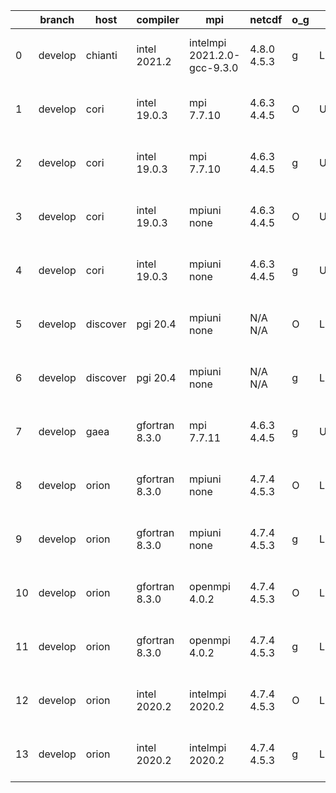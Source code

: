 |    | branch   | host     | compiler       | mpi                         | netcdf      | o_g   | os     | build   |   u_pass |   u_fail |   s_pass |   s_fail |   e_pass |   e_fail |   nuopc_pass |   nuopc_fail | artifacts_hash                                                                                                                                                        | modified                  |
|----|----------|----------|----------------|-----------------------------|-------------|-------|--------|---------|----------|----------|----------|----------|----------|----------|--------------|--------------|-----------------------------------------------------------------------------------------------------------------------------------------------------------------------|---------------------------|
|  0 | develop  | chianti  | intel 2021.2   | intelmpi 2021.2.0-gcc-9.3.0 | 4.8.0 4.5.3 | g     | Linux  | pass    |    13647 |        0 |       49 |        0 |       80 |        0 |           50 |            0 | [artifacts](https://github.com/esmf-org/esmf-test-artifacts/tree/c6a106c8dffe6c5837c7c16434e8508137acb395/develop/chianti/intel/2021.2/g/intelmpi/2021.2.0-gcc-9.3.0) | 2022-03-28 03:23:59 -0400 |
|  1 | develop  | cori     | intel 19.0.3   | mpi 7.7.10                  | 4.6.3 4.4.5 | O     | Unicos | pass    |    13647 |        0 |       49 |        0 |       80 |        0 |           50 |            0 | [artifacts](https://github.com/esmf-org/esmf-test-artifacts/tree/0f698d8109279b9b30a09b63d294c787d35f2414/develop/cori/intel/19.0.3/O/mpi/7.7.10)                     | 2022-03-28 07:29:31 -0700 |
|  2 | develop  | cori     | intel 19.0.3   | mpi 7.7.10                  | 4.6.3 4.4.5 | g     | Unicos | pass    |    13647 |        0 |       49 |        0 |       80 |        0 |           50 |            0 | [artifacts](https://github.com/esmf-org/esmf-test-artifacts/tree/811c41b21e654003c399697f5d7db22c1d61b0a9/develop/cori/intel/19.0.3/g/mpi/7.7.10)                     | 2022-03-28 07:32:09 -0700 |
|  3 | develop  | cori     | intel 19.0.3   | mpiuni none                 | 4.6.3 4.4.5 | O     | Unicos | pass    |    12121 |        0 |        8 |        0 |       43 |        0 |            0 |           50 | [artifacts](https://github.com/esmf-org/esmf-test-artifacts/tree/53a08de9c14d68cac5c71010fdbdc2c6a4b13cdb/develop/cori/intel/19.0.3/O/mpiuni/none)                    | 2022-03-28 03:03:15 -0700 |
|  4 | develop  | cori     | intel 19.0.3   | mpiuni none                 | 4.6.3 4.4.5 | g     | Unicos | pass    |    12121 |        0 |        8 |        0 |       43 |        0 |            0 |           50 | [artifacts](https://github.com/esmf-org/esmf-test-artifacts/tree/ddbffb63d07121f5d6aa4a9d2661ed75f2cbd701/develop/cori/intel/19.0.3/g/mpiuni/none)                    | 2022-03-28 03:15:29 -0700 |
|  5 | develop  | discover | pgi 20.4       | mpiuni none                 | N/A N/A     | O     | Linux  | pass    |    11499 |      622 |        6 |        2 |       40 |        3 |            0 |           50 | [artifacts](https://github.com/esmf-org/esmf-test-artifacts/tree/174beeb56f915cf33eb21f496d03c3e94fffe36f/develop/discover/pgi/20.4/O/mpiuni/none)                    | 2022-03-28 02:47:03 -0400 |
|  6 | develop  | discover | pgi 20.4       | mpiuni none                 | N/A N/A     | g     | Linux  | pass    |    11499 |      622 |        4 |        4 |       40 |        3 |            0 |           50 | [artifacts](https://github.com/esmf-org/esmf-test-artifacts/tree/75148881bee19a97ec88d526c7ca18b329ba3bd9/develop/discover/pgi/20.4/g/mpiuni/none)                    | 2022-03-28 02:54:02 -0400 |
|  7 | develop  | gaea     | gfortran 8.3.0 | mpi 7.7.11                  | 4.6.3 4.4.5 | g     | Unicos | pass    |    13646 |        1 |       49 |        0 |       80 |        0 |           47 |            3 | [artifacts](https://github.com/esmf-org/esmf-test-artifacts/tree/c85b44c6861dda33c47867131810184f164542e5/develop/gaea/gfortran/8.3.0/g/mpi/7.7.11)                   | 2022-03-28 02:06:02 -0400 |
|  8 | develop  | orion    | gfortran 8.3.0 | mpiuni none                 | 4.7.4 4.5.3 | O     | Linux  | pass    |    12121 |        0 |        8 |        0 |       43 |        0 |            0 |           50 | [artifacts](https://github.com/esmf-org/esmf-test-artifacts/tree/8039e44d787d5d95e61b5249860661bc9adb407e/develop/orion/gfortran/8.3.0/O/mpiuni/none)                 | 2022-03-28 02:49:31 -0500 |
|  9 | develop  | orion    | gfortran 8.3.0 | mpiuni none                 | 4.7.4 4.5.3 | g     | Linux  | pass    |    12121 |        0 |        8 |        0 |       43 |        0 |            0 |           50 | [artifacts](https://github.com/esmf-org/esmf-test-artifacts/tree/3a80507287281b200b5abd236534f1d5b64bb5b6/develop/orion/gfortran/8.3.0/g/mpiuni/none)                 | 2022-03-28 03:00:57 -0500 |
| 10 | develop  | orion    | gfortran 8.3.0 | openmpi 4.0.2               | 4.7.4 4.5.3 | O     | Linux  | pass    |    13647 |        0 |       49 |        0 |       80 |        0 |           50 |            0 | [artifacts](https://github.com/esmf-org/esmf-test-artifacts/tree/81daa721cc0316e627001a317b337533ca9acd3e/develop/orion/gfortran/8.3.0/O/openmpi/4.0.2)               | 2022-03-28 02:58:15 -0500 |
| 11 | develop  | orion    | gfortran 8.3.0 | openmpi 4.0.2               | 4.7.4 4.5.3 | g     | Linux  | pass    |    13647 |        0 |       49 |        0 |       80 |        0 |           50 |            0 | [artifacts](https://github.com/esmf-org/esmf-test-artifacts/tree/4d3484f04152e3a1ba3fd4063beaf7c136c81bb5/develop/orion/gfortran/8.3.0/g/openmpi/4.0.2)               | 2022-03-28 03:07:40 -0500 |
| 12 | develop  | orion    | intel 2020.2   | intelmpi 2020.2             | 4.7.4 4.5.3 | O     | Linux  | pass    |    13647 |        0 |       49 |        0 |       80 |        0 |           50 |            0 | [artifacts](https://github.com/esmf-org/esmf-test-artifacts/tree/e5ebea1c01715aeece40c76f788747cb47d72e80/develop/orion/intel/2020.2/O/intelmpi/2020.2)               | 2022-03-28 03:34:03 -0500 |
| 13 | develop  | orion    | intel 2020.2   | intelmpi 2020.2             | 4.7.4 4.5.3 | g     | Linux  | pass    |    13647 |        0 |       49 |        0 |       80 |        0 |           50 |            0 | [artifacts](https://github.com/esmf-org/esmf-test-artifacts/tree/960f4db6533d3d689faf9db8132dc62b3af202be/develop/orion/intel/2020.2/g/intelmpi/2020.2)               | 2022-03-28 03:30:30 -0500 |